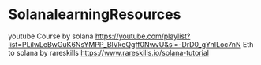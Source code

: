 # SolanalearningResources
youtube Course by solana https://youtube.com/playlist?list=PLilwLeBwGuK6NsYMPP_BlVkeQgff0NwvU&si=-DrD0_gYnILoc7nN
Eth to solana by rareskills https://www.rareskills.io/solana-tutorial
